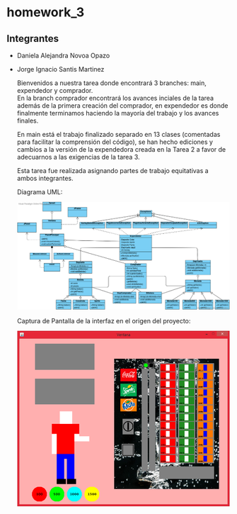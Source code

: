 # homework_3  

## Integrantes  

- Daniela Alejandra Novoa Opazo
- Jorge Ignacio Santis Martinez  
 
  Bienvenidos a nuestra tarea donde encontrará 3 branches: main, expendedor y comprador.   
  En la branch comprador encontrará los avances inciales de la tarea además de la primera creación del comprador, en expendedor es donde finalmente terminamos haciendo la mayoría del trabajo y los avances finales.  
  
  En main está el trabajo finalizado separado en 13 clases (comentadas para facilitar la comprensión del código), se han hecho ediciones y cambios a la versión de la expendedora creada en la Tarea 2 a favor de adecuarnos a las exigencias de la tarea 3.  
  
  Esta tarea fue realizada asignando partes  de trabajo equitativas a ambos integrantes.  
    
  Diagrama UML:
  
  ![](Tarea3.png)  
    
  Captura de Pantalla de la interfaz en el origen del proyecto:  
  
  ![](InterfazOrigen.png)  
